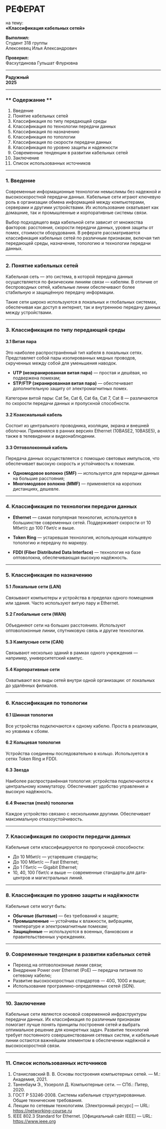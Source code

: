 
# РЕФЕРАТ 
на тему:  
**«Классификация кабельных сетей»**  


**Выполнил:**  
Студент 318 группы  
Алексеевец Илья Александрович

**Проверил:**  
Фасхутдинова Гульшат Флурювна

---

**Радужный**  
**2025**

---

### ** Содержание **

1. Введение  
2. Понятие кабельных сетей  
3. Классификация по типу передающей среды  
4. Классификация по технологии передачи данных  
5. Классификация по назначению  
6. Классификация по топологии  
7. Классификация по скорости передачи данных  
8. Классификация по уровню защиты и надежности  
9. Современные тенденции в развитии кабельных сетей  
10. Заключение  
11. Список использованных источников

---

### **1. Введение**

Современные информационные технологии немыслимы без надежной и высокоскоростной передачи данных. Кабельные сети играют ключевую роль в организации обмена информацией между компьютерами, серверами и другими устройствами. Их использование охватывает как домашние, так и промышленные и корпоративные системы связи.

Выбор подходящего вида кабельной сети зависит от множества факторов: расстояния, скорости передачи данных, уровня защиты от помех, стоимости оборудования. В реферате рассматривается классификация кабельных сетей по различным признакам, включая тип передающей среды, назначение, топологию и технологии передачи данных.

---

### **2. Понятие кабельных сетей**

Кабельная сеть — это система, в которой передача данных осуществляется по физическим линиям связи — кабелям. В отличие от беспроводных сетей, кабельные линии обеспечивают более стабильную и защищённую передачу информации.

Такие сети широко используются в локальных и глобальных системах, обеспечивая как доступ в интернет, так и внутреннюю передачу данных между устройствами.

---

### **3. Классификация по типу передающей среды**

#### 3.1 Витая пара

Это наиболее распространённый тип кабеля в локальных сетях. Представляет собой пары изолированных медных проводов, скрученных между собой для уменьшения наводок.

- **UTP (неэкранированная витая пара)** — простая и дешёвая, но подвержена помехам;  
- **STP/FTP (экранированная витая пара)** — обеспечивает дополнительную защиту от электромагнитных помех.

Категории витой пары: Cat 5e, Cat 6, Cat 6a, Cat 7, Cat 8 — различаются по скорости передачи данных и пропускной способности.

#### 3.2 Коаксиальный кабель

Состоит из центрального проводника, изоляции, экрана и внешней оболочки. Применялся в ранних версиях Ethernet (10BASE2, 10BASE5), а также в телевидении и видеонаблюдении.

#### 3.3 Оптоволоконный кабель

Передача данных осуществляется с помощью световых импульсов, что обеспечивает высокую скорость и устойчивость к помехам.

- **Одномодовое волокно (SMF)** — используется для передачи данных на большие расстояния;  
- **Многомодовое волокно (MMF)** — применяется на коротких дистанциях, дешевле.

---

### **4. Классификация по технологии передачи данных**

- **Ethernet** — самая популярная технология, используется в большинстве современных сетей. Поддерживает скорости от 10 Мбит/с до 100 Гбит/с и выше.

- **Token Ring** — устаревшая технология, использующая кольцевую топологию и передачу по маркеру.

- **FDDI (Fiber Distributed Data Interface)** — технология на базе оптоволокна, обеспечивающая высокую надёжность.

---

### **5. Классификация по назначению**

#### 5.1 Локальные сети (LAN)

Связывают компьютеры и устройства в пределах одного помещения или здания. Часто используют витую пару и Ethernet.

#### 5.2 Глобальные сети (WAN)

Объединяют сети на больших расстояниях. Используют оптоволоконные линии, спутниковую связь и другие технологии.

#### 5.3 Кампусные сети (CAN)

Связывают несколько зданий в рамках одного учреждения — например, университетский кампус.

#### 5.4 Корпоративные сети

Охватывают все виды сетей внутри одной организации: от локальных до удалённых филиалов.

---

### **6. Классификация по топологии**

#### 6.1 Шинная топология

Все устройства подключаются к одному кабелю. Проста в реализации, но уязвима к сбоям.

#### 6.2 Кольцевая топология

Устройства соединены последовательно в кольцо. Используется в сетях Token Ring и FDDI.

#### 6.3 Звезда

Наиболее распространённая топология: устройства подключаются к центральному коммутатору. Обеспечивает удобство управления и высокую надёжность.

#### 6.4 Ячеистая (mesh) топология

Каждое устройство связано с несколькими другими. Обеспечивает максимальную отказоустойчивость.

---

### **7. Классификация по скорости передачи данных**

Кабельные сети классифицируются по пропускной способности:

- До 10 Мбит/с — устаревшие стандарты;  
- До 100 Мбит/с — Fast Ethernet;  
- До 1 Гбит/с — Gigabit Ethernet;  
- 10, 40, 100 Гбит/с и выше — современные стандарты для дата-центров и магистральных линий.

---

### **8. Классификация по уровню защиты и надёжности**

Кабельные сети могут быть:

- **Обычные (бытовые)** — без требований к защите;  
- **Промышленные** — устойчивы к влажности, вибрациям, температуре и электромагнитным помехам;  
- **Защищённые** — используются в военных, банковских и правительственных учреждениях.

---

### **9. Современные тенденции в развитии кабельных сетей**

- Переход на оптоволоконные линии связи;  
- Внедрение Power over Ethernet (PoE) — передача питания по сетевому кабелю;  
- Развитие высокоскоростных стандартов — 40G, 100G и выше;  
- Использование программно-определяемых сетей (SDN).

---

### **10. Заключение**

Кабельные сети являются основой современной инфраструктуры передачи данных. Их классификация по различным признакам помогает лучше понять принципы построения сетей и выбрать оптимальное решение для конкретных задач. Развитие технологий требует постоянного совершенствования сетевых систем, и кабельные линии остаются важнейшим элементом в обеспечении надёжной и высокоскоростной связи.

---

### **11. Список использованных источников**

1. Станиславский В. В. Основы построения компьютерных сетей. — М.: Академия, 2021.  
2. Таненбаум Э., Уэзеролл Д. Компьютерные сети. — СПб.: Питер, 2020.  
3. ГОСТ Р 53246-2008. Системы кабельные структурированные. Общие технические требования.  
4. Лекции по сетевым технологиям. [Электронный ресурс] — URL: https://networking-course.ru  
5. IEEE 802.3 Standard for Ethernet. [Официальный сайт IEEE] — URL: https://www.ieee.org
